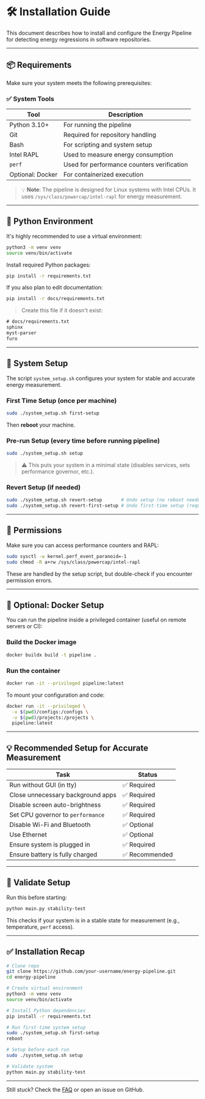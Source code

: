 # 🛠 Installation Guide

This document describes how to install and configure the Energy Pipeline for detecting energy regressions in software repositories.

---

## 📦 Requirements

Make sure your system meets the following prerequisites:

### ✅ System Tools

| Tool             | Description                                |
| ---------------- | ------------------------------------------ |
| Python 3.10+     | For running the pipeline                   |
| Git              | Required for repository handling           |
| Bash             | For scripting and system setup             |
| Intel RAPL       | Used to measure energy consumption         |
| `perf`           | Used for performance counters verification |
| Optional: Docker | For containerized execution                |

> 💡 **Note**: The pipeline is designed for Linux systems with Intel CPUs. It uses `/sys/class/powercap/intel-rapl` for energy measurement.

---

## 🐍 Python Environment

It's highly recommended to use a virtual environment:

```bash
python3 -m venv venv
source venv/bin/activate
```

Install required Python packages:

```bash
pip install -r requirements.txt
```

If you also plan to edit documentation:

```bash
pip install -r docs/requirements.txt
```

> Create this file if it doesn't exist:

```txt
# docs/requirements.txt
sphinx
myst-parser
furo
```

---

## 🧰 System Setup

The script `system_setup.sh` configures your system for stable and accurate energy measurement.

### First Time Setup (once per machine)

```bash
sudo ./system_setup.sh first-setup
```

Then **reboot** your machine.

### Pre-run Setup (every time before running pipeline)

```bash
sudo ./system_setup.sh setup
```

> ⚠️ This puts your system in a minimal state (disables services, sets performance governor, etc.).

### Revert Setup (if needed)

```bash
sudo ./system_setup.sh revert-setup       # Undo setup (no reboot needed)
sudo ./system_setup.sh revert-first-setup # Undo first-time setup (requires reboot)
```

---

## 🔐 Permissions

Make sure you can access performance counters and RAPL:

```bash
sudo sysctl -w kernel.perf_event_paranoid=-1
sudo chmod -R a+rw /sys/class/powercap/intel-rapl
```

These are handled by the setup script, but double-check if you encounter permission errors.

---

## 🐳 Optional: Docker Setup

You can run the pipeline inside a privileged container (useful on remote servers or CI):

### Build the Docker image

```bash
docker buildx build -t pipeline .
```

### Run the container

```bash
docker run -it --privileged pipeline:latest
```

To mount your configuration and code:

```bash
docker run -it --privileged \
  -v $(pwd)/configs:/configs \
  -v $(pwd)/projects:/projects \
  pipeline:latest
```

---

## 💡 Recommended Setup for Accurate Measurement

| Task                              | Status        |
| --------------------------------- | ------------- |
| Run without GUI (in tty)          | ✅ Required    |
| Close unnecessary background apps | ✅ Required    |
| Disable screen auto-brightness    | ✅ Required    |
| Set CPU governor to `performance` | ✅ Required    |
| Disable Wi-Fi and Bluetooth       | ✅ Optional    |
| Use Ethernet                      | ✅ Optional    |
| Ensure system is plugged in       | ✅ Required    |
| Ensure battery is fully charged   | ✅ Recommended |

---

## 🧪 Validate Setup

Run this before starting:

```bash
python main.py stability-test
```

This checks if your system is in a stable state for measurement (e.g., temperature, `perf` access).

---

## ✅ Installation Recap

```bash
# Clone repo
git clone https://github.com/your-username/energy-pipeline.git
cd energy-pipeline

# Create virtual environment
python3 -m venv venv
source venv/bin/activate

# Install Python dependencies
pip install -r requirements.txt

# Run first-time system setup
sudo ./system_setup.sh first-setup
reboot

# Setup before each run
sudo ./system_setup.sh setup

# Validate system
python main.py stability-test
```

---

Still stuck? Check the [FAQ](faq.md) or open an issue on GitHub.
